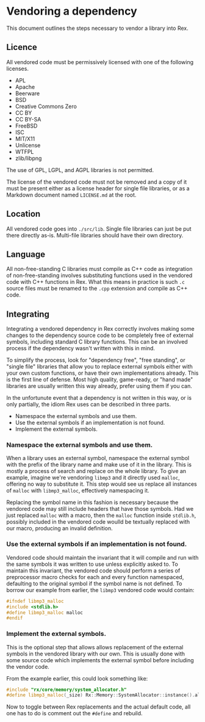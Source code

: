 # Vendoring a dependency

This document outlines the steps necessary to vendor a library into Rex.

## Licence
All vendored code must be permissively licensed with one of the following
licenses.
  * APL
  * Apache
  * Beerware
  * BSD
  * Creative Commons Zero
  * CC BY
  * CC BY-SA
  * FreeBSD
  * ISC
  * MIT/X11
  * Unlicense
  * WTFPL
  * zlib/libpng

The use of GPL, LGPL, and AGPL libraries is not permitted.

The license of the vendored code must not be removed and a copy of it must
be present either as a license header for single file libraries, or as a
Markdown document named `LICENSE.md` at the root.

## Location
All vendored code goes into `./src/lib`. Single file libraries can just be put
there directly as-is. Multi-file libraries should have their own directory.

## Language
All non-free-standing C libraries must compile as C++ code as integration of
non-free-standing involves substituting functions used in the vendored code with
C++ functions in Rex. What this means in practice is such `.c` source files must
be renamed to the `.cpp` extension and compile as C++ code.

## Integrating
Integrating a vendored dependency in Rex correctly involves making some changes to the
dependency source code to be completely free of external symbols, including
standard C library functions. This can be an involved process if the dependency
wasn't written with this in mind.

To simplify the process, look for "dependency free", "free standing", or
"single file" libraries that allow you to replace external symbols either with your own custom functions, or have their own implementations already. This is
the first line of defense. Most high quality, game-ready, or "hand made"
libraries are usually written this way already, prefer using them if you can.

In the unfortunute event that a dependency is not written in this way, or is
only partially, the idiom Rex uses can be described in three parts.
  * Namespace the external symbols and use them.
  * Use the external symbols if an implementation is not found.
  * Implement the external symbols.

### Namespace the external symbols and use them.
When a library uses an external symbol, namespace the external symbol with the
prefix of the library name and make use of it in the library. This is mostly a
process of search and replace on the whole library. To give an example, imagine
we're vendoring `libmp3` and it directly used `malloc`, offering no way to substitute it. This step would see us replace all instances of `malloc` with
`libmp3_malloc`, effectively namespacing it.

Replacing the symbol name in this fashion is necessary because the vendored
code may still include headers that have those symbols. Had we just replaced
`malloc` with a macro, then the `malloc` function inside `stdlib.h`, possibly
included in the vendored code woulld be textually replaced with our macro,
producing an invalid definition.

### Use the external symbols if an implementation is not found.
Vendored code should maintain the invariant that it will compile and run with
the same symbols it was written to use unless explicitly asked to. To maintain
this invariant, the vendored code should perform a series of preprocessor
macro checks for each and every function namespaced, defaulting to the
original symbol if the symbol name is not defined. To borrow our example from
earlier, the `libmp3` vendored code would contain:
```cpp
#ifndef libmp3_malloc
#include <stdlib.h>
#define libmp3_malloc malloc
#endif
```

### Implement the external symbols.
This is the optional step that allows allows replacement of the external symbols
in the vendored library with our own. This is usually done with some source code
which implements the external symbol before including the vendor code.

From the example earlier, this could look something like:
```cpp
#include "rx/core/memory/system_allocator.h"
#define libmp3_malloc(_size) Rx::Memory::SystemAllocator::instance().allocate((_size))
```

Now to toggle between Rex replacements and the actual default code, all one has
to do is comment out the `#define` and rebuild.